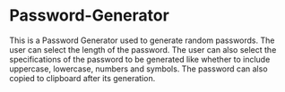 # Password-Generator

This is a Password Generator used to generate random passwords. The user can select the length of the password. The user can also select the specifications of the password to be generated like whether to include uppercase, lowercase, numbers and symbols. The password can also copied to clipboard after its generation. 
